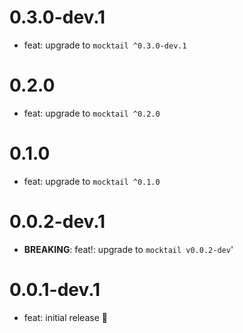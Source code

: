 # 0.3.0-dev.1

- feat: upgrade to `mocktail ^0.3.0-dev.1`

# 0.2.0

- feat: upgrade to `mocktail ^0.2.0`

# 0.1.0

- feat: upgrade to `mocktail ^0.1.0`

# 0.0.2-dev.1

- **BREAKING**: feat!: upgrade to `mocktail v0.0.2-dev`'

# 0.0.1-dev.1

- feat: initial release 🎉
